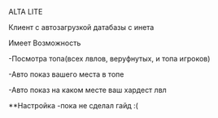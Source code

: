 ALTA LITE

Клиент с автозагрузкой датабазы с инета

Имеет Возможность

-Посмотра топа(всех лвлов, веруфнутых, и топа игроков)

-Авто показ вашего места в топе

-Авто показ на каком месте ваш хардест лвл

**Настройка
-пока не сделал гайд :(
